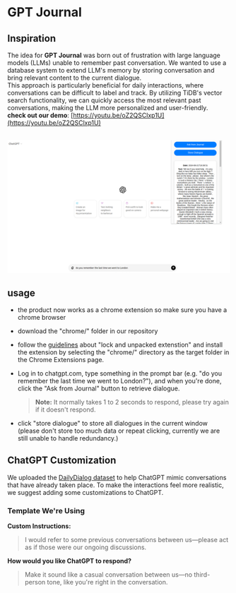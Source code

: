 # GPT Journal


## **Inspiration**
The idea for **GPT Journal** was born out of frustration with large language models (LLMs) unable to remember past conversation. We wanted to use a database system to extend LLM's memory by storing conversation and bring relevant content to the current dialogue. <br>
This approach is particularly beneficial for daily interactions, where conversations can be difficult to label and track. By utilizing TiDB's vector search functionality, we can quickly access the most relevant past conversations, making the LLM more personalized and user-friendly.<br>
**check out our demo**: [https://youtu.be/oZ2QSClxp1U](https://youtu.be/oZ2QSClxp1U)
<br>
<br>


<div align="center">
    <a href="https://youtu.be/oZ2QSClxp1U">
        <img src="demo.png" alt="Demo" width="1000">
    </a>
</div>

## **usage**
- the product now works as a chrome extension so make sure you have a chrome browser
- download the "chrome/" folder in our repository
- follow the [guidelines](https://developer.chrome.com/docs/extensions/get-started/tutorial/hello-world#load-unpacked) 
about "lock and unpacked extenstion" and install the extension by selecting the "chrome/" directory as the target folder in the Chrome Extensions page.

- Log in to chatgpt.com, type something in the prompt bar (e.g. "do you remember the last time we went to London?"), and when you're done, click the "Ask from Journal" button to retrieve dialogue.
  > **Note:** It normally takes 1 to 2 seconds to respond, please try again if it doesn't respond.

- click "store dialogue" to store all dialogues in the current window (please don't store too much data or repeat clicking, currently we are still unable to handle redundancy.)

## **ChatGPT Customization**

We uploaded the [DailyDialog dataset](https://paperswithcode.com/dataset/dailydialog) to help ChatGPT mimic conversations that have already taken place. To make the interactions feel more realistic, we suggest adding some customizations to ChatGPT.

### **Template We're Using**

**Custom Instructions:**
> I would refer to some previous conversations between us—please act as if those were our ongoing discussions.

**How would you like ChatGPT to respond?**
> Make it sound like a casual conversation between us—no third-person tone, like you're right in the conversation.


